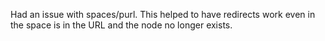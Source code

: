 Had an issue with spaces/purl.
This helped to have redirects work even in the space is in the URL and the node no longer exists.
